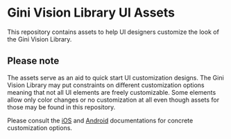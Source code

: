 # Gini Vision Library UI Assets
This repository contains assets to help UI designers customize the look of the Gini Vision Library.

## Please note
The assets serve as an aid to quick start UI customization designs. The Gini Vision Library may put constraints on different customization options meaning that not all UI elements are freely customizable. Some elements allow only color changes or no customization at all even though assets for those may be found in this repository.

Please consult the [iOS](http://developer.gini.net/gini-vision-lib-ios/docs/index.html) and [Android](http://developer.gini.net/gini-vision-lib-android/html/index.html) documentations for concrete customization options.
